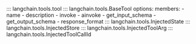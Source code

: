 ::: langchain.tools.tool
::: langchain.tools.BaseTool
    options:
        members:
            - name
            - description
            - invoke
            - ainvoke
            - get_input_schema
            - get_output_schema
            - response_format
::: langchain.tools.InjectedState
::: langchain.tools.InjectedStore
::: langchain.tools.InjectedToolArg
::: langchain.tools.InjectedToolCallId
